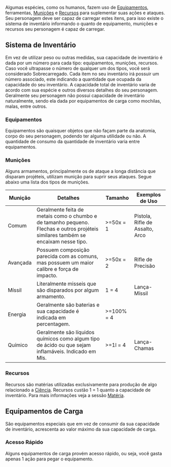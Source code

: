 Algumas espécies, como os humanos, fazem uso de [Equipamentos](#equipamentos), ferramentas, [Munições](#munições) e [Recursos](#recursos) para suplementar suas ações e ataques. Seu personagem deve ser capaz de carregar estes itens, para isso existe o sistema de inventário informando o quanto de equipamento, munições e recursos seu personagem é capaz de carregar.

## Sistema de Inventário

Em vez de utilizar peso ou outras medidas, sua capacidade de inventário é dada por um número para cada tipo: equipamentos, munições, recursos. Caso você ultrapasse o número de qualquer um dos tipos, você será considerado Sobrecarregado.
Cada item no seu inventário irá possuir um número associado, este indicando a quantidade que ocupada da capacidade do seu inventário.
A capacidade total de inventário varia de acordo com sua espécie e outros diversos detalhes do seu personagem. Geralmente seu personagem não possui capacidade de inventário naturalmente, sendo ela dada por equipamentos de carga como mochilas, malas, entre outros.

### Equipamentos

Equipamentos são quaisquer objetos que não façam parte da anatomia, corpo do seu personagem, podendo ter alguma utilidade ou não. A quantidade de consumo da quantidade de inventário varia entre equipamentos.

### Munições

Alguns armamentos, principalmente os de ataque a longa distância que disparam projéteis, utilizam munição para suprir seus ataques. Segue abaixo uma lista dos tipos de munições.

| Munição  | Detalhes                                                                                                                           | Tamanho    | Exemplos de Uso                 |
| -------- | ---------------------------------------------------------------------------------------------------------------------------------- | ---------- | ------------------------------- |
| Comum    | Geralmente feita de metais como o chumbo e de tamanho pequeno. Flechas e outros projéteis similares também se encaixam nesse tipo. | >=50x = 1  | Pistola, Rifle de Assalto, Arco |
| Avançada | Possuem composição parecida com as comuns, mas possuem um maior calibre e força de impacto.                                        | >=50x = 2  | Rifle de Precisão               |
| Míssil   | Literalmente misseis que são disparados por algum armamento.                                                                       | 1 = 4      | Lança-Míssil                    |
| Energia  | Geralmente são baterias e sua capacidade é indicada em percentagem.                                                                | >=100% = 4 |                                 |
| Químico  | Geralmente são líquidos químicos como algum tipo de ácido ou que sejam inflamáveis. Indicado em Mls.                               | >=1l = 4   | Lança-Chamas                    |

### Recursos

Recursos são matérias utilizadas exclusivamente para produção de algo relacionado a [Ciência](). Recursos custão 1 = 1 quanto a capacidade de inventário. Para mais informações veja a sessão [Matéria]().

## Equipamentos de Carga

São equipamentos especiais que em vez de consumir da sua capacidade de inventário, acrescenta ao valor máximo da sua capacidade de carga.

### Acesso Rápido
Alguns equipamentos de carga provém acesso rápido, ou seja, você gasta apenas 1 ação para pegar o equipamento.
